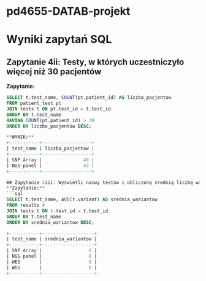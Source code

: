 # pd4655-DATAB-projekt

# Wyniki zapytań SQL

## Zapytanie 4ii: Testy, w których uczestniczyło więcej niż 30 pacjentów
**Zapytanie:**
```sql
SELECT t.test_name, COUNT(pt.patient_id) AS liczba_pacjentow
FROM patient_test pt
JOIN tests t ON pt.test_id = t.test_id
GROUP BY t.test_name
HAVING COUNT(pt.patient_id) > 30
ORDER BY liczba_pacjentow DESC;    

**WYNIK:**  
+-----------+------------------+
| test_name | liczba_pacjentow |
+-----------+------------------+
| SNP Array |               49 |
| NGS-panel |               43 |
+-----------+------------------+    

## Zapytanie 4iii: Wyświetli nazwy testów i obliczoną średnią liczbę wariantów dla każdego testu
**Zapytanie:**
```sql
SELECT t.test_name, AVG(r.variant) AS srednia_wariantow
FROM results r
JOIN tests t ON r.test_id = t.test_id
GROUP BY t.test_name
ORDER BY srednia_wariantow DESC;

+-----------+-------------------+
| test_name | srednia_wariantow |
+-----------+-------------------+
| SNP Array |                 0 |
| NGS-panel |                 0 |
| WES       |                 0 |
| WGS       |                 0 |
+-----------+-------------------+
